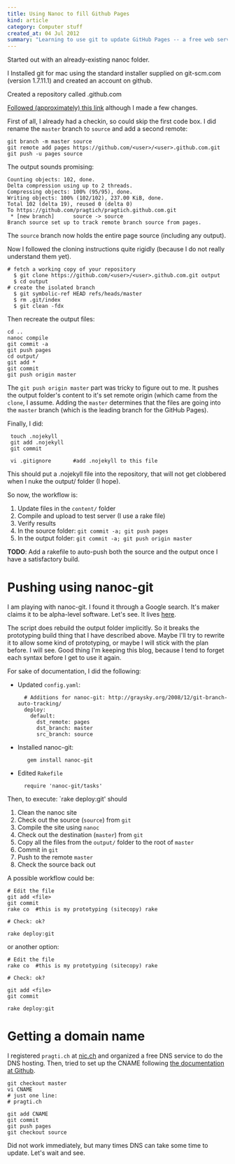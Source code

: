 ```yaml
--- 
title: Using Nanoc to fill Github Pages
kind: article
category: Computer stuff
created_at: 04 Jul 2012
summary: "Learning to use git to update GitHub Pages -- a free web server."
---
```

Started out with an already-existing nanoc folder.

I Installed git for mac using the standard installer supplied on
git-scm.com (version 1.7.11.1) and created an account on github.

Created a repository called <username>.github.com

[Followed (approximately) this link](http://schmurfy.github.com/2011/05/06/create_your_github_user_page_with_nanoc.html)
although I made a few changes.

First of all, I already had a checkin, so could skip the first code
box. I did rename the `master` branch to `source` and add a second remote:

	git branch -m master source
	git remote add pages https://github.com/<user>/<user>.github.com.git
	git push -u pages source
   
The output sounds promising:

	Counting objects: 102, done.
	Delta compression using up to 2 threads.
	Compressing objects: 100% (95/95), done.
	Writing objects: 100% (102/102), 237.00 KiB, done.
	Total 102 (delta 19), reused 0 (delta 0)
	To https://github.com/pragtich/pragtich.github.com.git
	 * [new branch]      source -> source
	Branch source set up to track remote branch source from pages.

The `source` branch now holds the entire page source (including
any output).

Now I followed the cloning instructions quite rigidly (because I do
not really understand them yet).

	# fetch a working copy of your repository
	  $ git clone https://github.com/<user>/<user>.github.com.git output
	  $ cd output
	# create the isolated branch
	  $ git symbolic-ref HEAD refs/heads/master
	  $ rm .git/index
	  $ git clean -fdx

Then recreate the output files:

    cd ..
	nanoc compile
	git commit -a
	git push pages
	cd output/
	git add *
	git commit
	git push origin master
	
The `git push origin master` part was tricky to figure out to me. It
pushes the output folder's content to it's set remote origin (which
came from the `clone`, I assume. Adding the `master` determines that
the files are going into the `master` branch (which is the leading
branch for the GitHub Pages).

Finally, I did:

     touch .nojekyll
	 git add .nojekyll
	 git commit
	 
	 vi .gitignore       #add .nojekyll to this file

This should put a .nojekyll file into the repository, that will not
get clobbered when I nuke the output/ folder (I hope).

So now, the workflow is:

1. Update files in the `content/` folder
2. Compile and upload to test server (I use a rake file)
3. Verify results
4. In the source folder: `git commit -a; git push pages`
5. In the output folder: `git commit -a; git push origin master`

**TODO**: Add a rakefile to auto-push both the source and the output once
I have a satisfactory build.


Pushing using nanoc-git
===================

I am playing with nanoc-git. I found it through a Google search. It's
maker claims it to be alpha-level software. Let's see. It lives
[here](https://github.com/cspicker/nanoc-git).

The script does rebuild the output folder implicitly. So it breaks the
prototyping build thing that I have described above. Maybe I'll try to
rewrite it to allow some kind of prototyping, or maybe I will stick
with the plan before. I will see. Good thing I'm keeping this blog,
because I tend to forget each syntax before I get to use it again.

For sake of documentation, I did the following:

* Updated `config.yaml`:

		# Additions for nanoc-git: http://graysky.org/2008/12/git-branch-auto-tracking/
		deploy:
		  default:
			dst_remote: pages
			dst_branch: master
			src_branch: source

* Installed nanoc-git:

         gem install nanoc-git
	
* Edited `Rakefile`

        require 'nanoc-git/tasks'
	
Then, to execute: `rake deploy:git' should 

1. Clean the nanoc site
2. Check out the source (`source`) from `git`
3. Compile the site using `nanoc`
4. Check out the destination (`master`) from `git`
5. Copy all the files from the `output/` folder to the root of
`master`
6. Commit in `git`
7. Push to the remote `master`
8. Check the source back out

A possible workflow could be:

    # Edit the file 
	git add <file>
	git commit 
	rake co  #this is my prototyping (sitecopy) rake
	
	# Check: ok?
	
	rake deploy:git

or another option:

    # Edit the file 
	rake co  #this is my prototyping (sitecopy) rake
	
	# Check: ok?

	git add <file>
	git commit 
	
	rake deploy:git



	
# Getting a domain name #

I registered `pragti.ch` at [nic.ch](http://nic.ch) and organized a
free DNS service to do the DNS hosting. Then, tried to set up the
CNAME following
[the documentation at Github](https://help.github.com/articles/setting-up-a-custom-domain-with-pages).

    git checkout master
	vi CNAME
	# just one line: 
	# pragti.ch
	
	git add CNAME
	git commit
	git push pages
	git checkout source
	
Did not work immediately, but many times DNS can take some time to
update. Let's wait and see.
